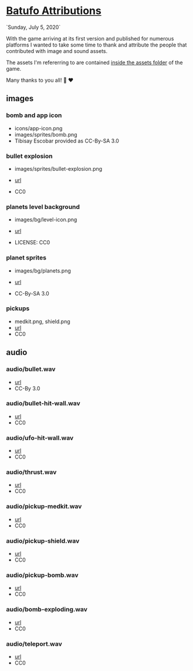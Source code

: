 <script>
    export let link
</script>

# [Batufo Attributions]({link})

<p class="right">`Sunday, July 5, 2020`</p>

With the game arriving at its first version and published for numerous platforms I wanted to
take some time to thank and attribute the people that contributed with image and sound assets.

The assets I'm refererring to are contained [inside the assets
folder](https://github.com/thlorenz/batufo/tree/master/client/assets) of the game.

Many thanks to you all! 🙏 ❤️

## images

### bomb and app icon

- icons/app-icon.png
- images/sprites/bomb.png
- Tibisay Escobar provided as CC-By-SA 3.0

### bullet explosion

- images/sprites/bullet-explosion.png

- [url](https://opengameart.org/content/explosion)
- CC0

### planets level background

- images/bg/level-icon.png

- [url](https://opengameart.org/content/hd-planet)
- LICENSE: CC0

### planet sprites

- images/bg/planets.png

- [url](https://opengameart.org/content/16-planet-sprites)
- CC-By-SA 3.0

### pickups

- medkit.png, shield.png
- [url](https://opengameart.org/content/pickup-items-icons)
- CC0

## audio

### audio/bullet.wav

- [url](https://opengameart.org/content/space-shooter-sound-effects)
- CC-By 3.0

### audio/bullet-hit-wall.wav

- [url](https://opengameart.org/content/25-cc0-bang-firework-sfx)
- CC0

### audio/ufo-hit-wall.wav

- [url](https://opengameart.org/content/sfx-the-ultimate-2017-16-bit-mini-pack)
- CC0

### audio/thrust.wav

- [url](https://opengameart.org/content/50-cc0-sci-fi-sfx)
- CC0

### audio/pickup-medkit.wav

- [url](https://opengameart.org/content/sfx-the-ultimate-2017-16-bit-mini-pack)
- CC0

### audio/pickup-shield.wav

- [url](https://opengameart.org/content/8-bit-sound-effect-pack-vol-001)
- CC0

### audio/pickup-bomb.wav

- [url](https://opengameart.org/content/8-bit-sound-effect-pack-vol-001)
- CC0

### audio/bomb-exploding.wav

- [url](https://opengameart.org/content/sfx-the-ultimate-2017-16-bit-mini-pack)
- CC0

### audio/teleport.wav

- [url](https://opengameart.org/content/sfx-the-ultimate-2017-16-bit-mini-pack)
- CC0
